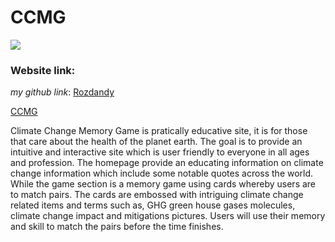 # **CCMG**

<img src="assets/testing/responsiveness.jpg">

### **Website link:** 

*my github link*: [Rozdandy]()

[CCMG]()

Climate Change Memory Game is pratically educative site, it is for those that care about the health of the planet earth. The goal is to provide an intuitive and interactive site which is user friendly to everyone in all ages and profession. The homepage provide an educating information on climate change information which include some notable quotes across the world. While the game section is a memory game using cards whereby users are to match pairs. The cards are embossed with intriguing climate change related items and terms such as, GHG green house gases molecules, climate change impact and mitigations pictures. Users will use their memory and skill to match the pairs before the time finishes.

